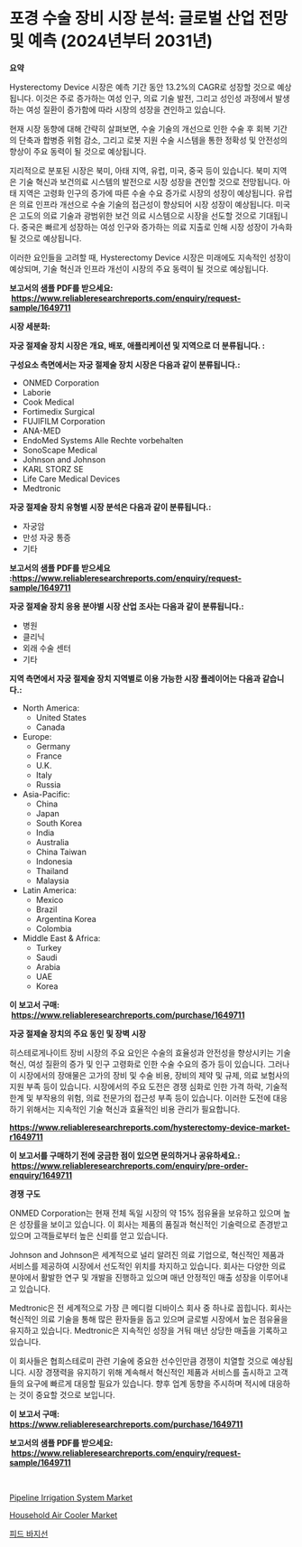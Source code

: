 <p><h1>포경 수술 장비 시장 분석: 글로벌 산업 전망 및 예측 (2024년부터 2031년)</h1></p><p><strong>요약</strong></p>
<p><p>Hysterectomy Device 시장은 예측 기간 동안 13.2%의 CAGR로 성장할 것으로 예상됩니다. 이것은 주로 증가하는 여성 인구, 의료 기술 발전, 그리고 성인성 과정에서 발생하는 여성 질환이 증가함에 따라 시장의 성장을 견인하고 있습니다.</p><p>현재 시장 동향에 대해 간략히 살펴보면, 수술 기술의 개선으로 인한 수술 후 회복 기간의 단축과 합병증 위험 감소, 그리고 로봇 지원 수술 시스템을 통한 정확성 및 안전성의 향상이 주요 동력이 될 것으로 예상됩니다.</p><p>지리적으로 분포된 시장은 북미, 아태 지역, 유럽, 미국, 중국 등이 있습니다. 북미 지역은 기술 혁신과 보건의료 시스템의 발전으로 시장 성장을 견인할 것으로 전망됩니다. 아태 지역은 고령화 인구의 증가에 따른 수술 수요 증가로 시장의 성장이 예상됩니다. 유럽은 의료 인프라 개선으로 수술 기술의 접근성이 향상되어 시장 성장이 예상됩니다. 미국은 고도의 의료 기술과 광범위한 보건 의료 시스템으로 시장을 선도할 것으로 기대됩니다. 중국은 빠르게 성장하는 여성 인구와 증가하는 의료 지출로 인해 시장 성장이 가속화될 것으로 예상됩니다.</p><p>이러한 요인들을 고려할 때, Hysterectomy Device 시장은 미래에도 지속적인 성장이 예상되며, 기술 혁신과 인프라 개선이 시장의 주요 동력이 될 것으로 예상됩니다.</p></p>
<p><strong>보고서의 샘플 PDF를 받으세요: &nbsp;<a href="https://www.reliableresearchreports.com/enquiry/request-sample/1649711">https://www.reliableresearchreports.com/enquiry/request-sample/1649711</a></strong></p>
<p><strong>시장 세분화:</strong></p>
<p><strong> 자궁 절제술 장치 시장은 개요, 배포, 애플리케이션 및 지역으로 더 분류됩니다. :</strong></p>
<p><strong>구성요소 측면에서는 자궁 절제술 장치 시장은 다음과 같이 분류됩니다.:</strong></p>
<p><ul><li>ONMED Corporation</li><li>Laborie</li><li>Cook Medical</li><li>Fortimedix Surgical</li><li>FUJIFILM Corporation</li><li>ANA-MED</li><li>EndoMed Systems Alle Rechte vorbehalten</li><li>SonoScape Medical</li><li>Johnson and Johnson</li><li>KARL STORZ SE</li><li>Life Care Medical Devices</li><li>Medtronic</li></ul></p>
<p><strong> 자궁 절제술 장치 유형별 시장 분석은 다음과 같이 분류됩니다.:</strong></p>
<p><ul><li>자궁암</li><li>만성 자궁 통증</li><li>기타</li></ul></p>
<p><strong>보고서의 샘플 PDF를 받으세요 :<a href="https://www.reliableresearchreports.com/enquiry/request-sample/1649711">https://www.reliableresearchreports.com/enquiry/request-sample/1649711</a></strong></p>
<p><strong> 자궁 절제술 장치 응용 분야별 시장 산업 조사는 다음과 같이 분류됩니다.:</strong></p>
<p><ul><li>병원</li><li>클리닉</li><li>외래 수술 센터</li><li>기타</li></ul></p>
<p><strong>지역 측면에서 자궁 절제술 장치 지역별로 이용 가능한 시장 플레이어는 다음과 같습니다.:</strong></p>
<p><ul>
    <li>
        North America:
        <ul>
            <li>United States</li>
            <li>Canada</li>
        </ul>
    </li>
    <li>
        Europe:
        <ul>
            <li>Germany</li>
            <li>France</li>
            <li>U.K.</li>
            <li>Italy</li>
            <li>Russia</li>
        </ul>
    </li>
    <li>
        Asia-Pacific:
        <ul>
            <li>China</li>
            <li>Japan</li>
            <li>South Korea</li>
            <li>India</li>
            <li>Australia</li>
            <li>China Taiwan</li>
            <li>Indonesia</li>
            <li>Thailand</li>
            <li>Malaysia</li>
        </ul>
    </li>
    <li>
        Latin America:
        <ul>
            <li>Mexico</li>
            <li>Brazil</li>
            <li>Argentina Korea</li>
            <li>Colombia</li>
        </ul>
    </li>
    <li>
        Middle East & Africa:
        <ul>
            <li>Turkey</li>
            <li>Saudi</li>
            <li>Arabia</li>
            <li>UAE</li>
            <li>Korea</li>
        </ul>
    </li>
    </ul></p>
<p><strong>이 보고서 구매: &nbsp;<a href="https://www.reliableresearchreports.com/purchase/1649711">https://www.reliableresearchreports.com/purchase/1649711</a></strong></p>
<p><strong>자궁 절제술 장치의 주요 동인 및 장벽 시장</strong></p>
<p><p>히스테로게나이트 장비 시장의 주요 요인은 수술의 효율성과 안전성을 향상시키는 기술 혁신, 여성 질환의 증가 및 인구 고령화로 인한 수술 수요의 증가 등이 있습니다. 그러나 이 시장에서의 장애물은 고가의 장비 및 수술 비용, 장비의 제약 및 규제, 의료 보험사의 지원 부족 등이 있습니다. 시장에서의 주요 도전은 경쟁 심화로 인한 가격 하락, 기술적 한계 및 부작용의 위험, 의료 전문가의 접근성 부족 등이 있습니다. 이러한 도전에 대응하기 위해서는 지속적인 기술 혁신과 효율적인 비용 관리가 필요합니다.</p></p>
<p><strong><a href="https://www.reliableresearchreports.com/hysterectomy-device-market-r1649711">https://www.reliableresearchreports.com/hysterectomy-device-market-r1649711</a></strong></p>
<p><strong>이 보고서를 구매하기 전에 궁금한 점이 있으면 문의하거나 공유하세요.: &nbsp;<a href="https://www.reliableresearchreports.com/enquiry/pre-order-enquiry/1649711">https://www.reliableresearchreports.com/enquiry/pre-order-enquiry/1649711</a></strong></p>
<p><strong>경쟁 구도</strong></p>
<p><p>ONMED Corporation는 현재 전체 독일 시장의 약 15% 점유율을 보유하고 있으며 높은 성장률을 보이고 있습니다. 이 회사는 제품의 품질과 혁신적인 기술력으로 존경받고 있으며 고객들로부터 높은 신뢰를 얻고 있습니다.</p><p>Johnson and Johnson은 세계적으로 널리 알려진 의료 기업으로, 혁신적인 제품과 서비스를 제공하여 시장에서 선도적인 위치를 차지하고 있습니다. 회사는 다양한 의료 분야에서 활발한 연구 및 개발을 진행하고 있으며 매년 안정적인 매출 성장을 이루어내고 있습니다.</p><p>Medtronic은 전 세계적으로 가장 큰 메디컬 디바이스 회사 중 하나로 꼽힙니다. 회사는 혁신적인 의료 기술을 통해 많은 환자들을 돕고 있으며 글로벌 시장에서 높은 점유율을 유지하고 있습니다. Medtronic은 지속적인 성장을 거둬 매년 상당한 매출을 기록하고 있습니다.</p><p>이 회사들은 협희스테로미 관련 기술에 중요한 선수인만큼 경쟁이 치열할 것으로 예상됩니다. 시장 경쟁력을 유지하기 위해 계속해서 혁신적인 제품과 서비스를 출시하고 고객들의 요구에 빠르게 대응할 필요가 있습니다. 향후 업계 동향을 주시하며 적시에 대응하는 것이 중요할 것으로 보입니다.</p></p>
<p><strong>이 보고서 구매: &nbsp; <a href="https://www.reliableresearchreports.com/purchase/1649711">https://www.reliableresearchreports.com/purchase/1649711</a></strong></p>
<p><strong>보고서의 샘플 PDF를 받으세요: &nbsp;<a href="https://www.reliableresearchreports.com/enquiry/request-sample/1649711">https://www.reliableresearchreports.com/enquiry/request-sample/1649711</a></strong><strong></strong></p>
<p>&nbsp;</p>
<p><p><a href="https://github.com/Glendatilghmankmgz0rbhwpy/Market-Research-Report-List-2/blob/main/pipeline-irrigation-system-market.md">Pipeline Irrigation System Market</a></p><p><a href="https://github.com/dx0328/Market-Research-Report-List-2/blob/main/household-air-cooler-market.md">Household Air Cooler Market</a></p><p><a href="https://github.com/fernandotryO5lson96765/Market-Research-Report-List-1/blob/main/624871728713.md">피드 바지선</a></p></p>